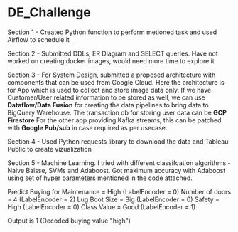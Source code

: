 # DE_Challenge

Section 1 - Created Python function to perform metioned task and used Airflow to schedule it

Section 2 - Submitted DDLs, ER Diagram and SELECT queries. Have not worked on creating docker images, would need more time to explore it

Section 3 - For System Design, submitted a proposed architecture with components that can be used from Google Cloud. 
Here the architecture is for App which is used to collect and store image data only. If we have Customer/User related information to be stored as well, we can use **Dataflow/Data Fusion** for creating the data pipelines to bring data to BigQuery Warehouse. 
The transaction db for storing user data can be **GCP Firestore**
For the other app providing Kafka streams, this can be patched with **Google Pub/sub** in case required as per usecase.

Section 4 - Used Python requests library to download the data and Tableau Public to create vizualization

Section 5 - Machine Learning. I tried with different classifcation algorithms - Naive Baisse, SVMs and Adaboost. Got maximum accuracy with Adaboost using set of hyper parameters mentioned in the code attached.

Predict Buying for
 Maintenance = High (LabelEncoder = 0)
 Number of doors = 4 (LabelEncoder = 2)
 Lug Boot Size = Big (LabelEncoder = 0)
 Safety = High  (LabelEncoder = 0)
 Class Value = Good  (LabelEncoder = 1)

Output is 1 (Decoded buying value "high")
